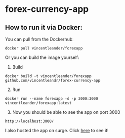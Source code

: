 # forex-currency-app

## How to run it via Docker:

You can pull from the Dockerhub:
```
docker pull vincentleander/forexapp
```

Or you can build the image yourself:
1. Build
```
docker build -t vincentleander/forexapp github.com/vincentleandr/forex-currency-app
```

2. Run
```
docker run --name forexapp -d -p 3000:3000 vincentleander/forexapp:latest
```
3. Now you should be able to see the app on port 3000
```
http://localhost:3000/
```



I also hosted the app on surge. Click [here](http://forex-currency-app.surge.sh/) to see it!